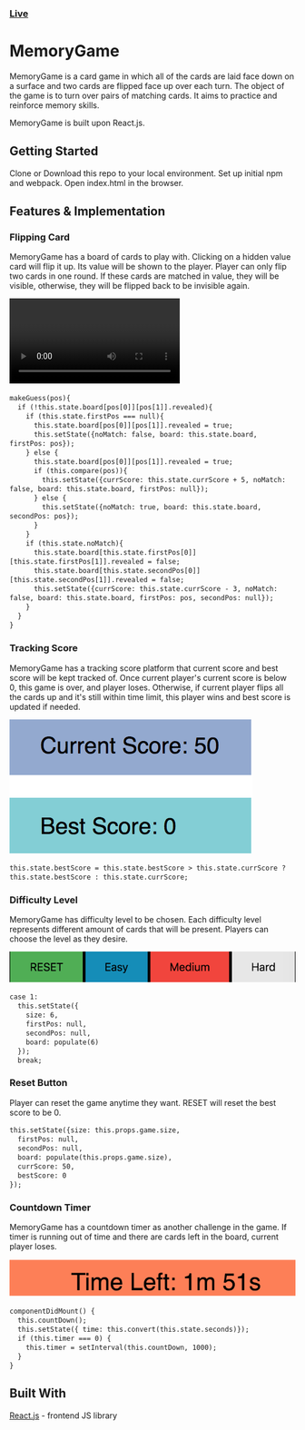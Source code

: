 ### [Live](http://www.dongjinxu.com/MemoryGame/)

# MemoryGame

MemoryGame is a card game in which all of the cards are laid face down on a surface and two cards are flipped face up over each turn. The object of the game is to turn over pairs of matching cards. It aims to practice and reinforce memory skills.

MemoryGame is built upon React.js.

## Getting Started
Clone or Download this repo to your local environment. Set up initial npm and webpack. Open index.html in the browser.

## Features & Implementation

### Flipping Card
MemoryGame has a board of cards to play with. Clicking on a hidden value card will flip it up. Its value will be shown to the player. Player can only flip two cards in one round. If these cards are matched in value, they will be visible, otherwise, they will be flipped back to be invisible again.

![board](images/board.mov)

```
makeGuess(pos){
  if (!this.state.board[pos[0]][pos[1]].revealed){
    if (this.state.firstPos === null){
      this.state.board[pos[0]][pos[1]].revealed = true;
      this.setState({noMatch: false, board: this.state.board, firstPos: pos});
    } else {
      this.state.board[pos[0]][pos[1]].revealed = true;
      if (this.compare(pos)){
        this.setState({currScore: this.state.currScore + 5, noMatch: false, board: this.state.board, firstPos: null});
      } else {
        this.setState({noMatch: true, board: this.state.board, secondPos: pos});
      }
    }
    if (this.state.noMatch){
      this.state.board[this.state.firstPos[0]][this.state.firstPos[1]].revealed = false;
      this.state.board[this.state.secondPos[0]][this.state.secondPos[1]].revealed = false;
      this.setState({currScore: this.state.currScore - 3, noMatch: false, board: this.state.board, firstPos: pos, secondPos: null});
    }
  }
}
```

### Tracking Score
MemoryGame has a tracking score platform that current score and best score will be kept tracked of. Once current player's current score is below 0, this game is over, and player loses. Otherwise, if current player flips all the cards up and it's still within time limit, this player wins and best score is updated if needed.

![score](images/scoreboard.png)

```
this.state.bestScore = this.state.bestScore > this.state.currScore ? this.state.bestScore : this.state.currScore;

```
### Difficulty Level
MemoryGame has difficulty level to be chosen. Each difficulty level represents different amount of cards that will be present. Players can choose the level as they desire.

![Level](images/button.png)

```
case 1:
  this.setState({
    size: 6,
    firstPos: null,
    secondPos: null,
    board: populate(6)
  });
  break;
```

### Reset Button
Player can reset the game anytime they want. RESET will reset the best score to be 0.

```
this.setState({size: this.props.game.size,
  firstPos: null,
  secondPos: null,
  board: populate(this.props.game.size),
  currScore: 50,
  bestScore: 0
});
```

### Countdown Timer
MemoryGame has a countdown timer as another challenge in the game. If timer is running out of time and there are cards left in the board, current player loses.

![Timer](images/timer.png)

```
componentDidMount() {
  this.countDown();
  this.setState({ time: this.convert(this.state.seconds)});
  if (this.timer === 0) {
    this.timer = setInterval(this.countDown, 1000);
  }
}
```

## Built With
[React.js](https://reactjs.org/) - frontend JS library
